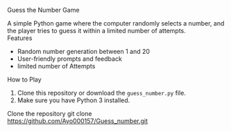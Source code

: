   Guess the Number Game

A simple Python game where the computer randomly selects a number, and the player tries to guess it within a limited number of attempts.  
 Features
- Random number generation between 1 and 20  
- User-friendly prompts and feedback  
- limited number of Attempts 


 How to Play
1. Clone this repository or download the `guess_number.py` file.  
2. Make sure you have Python 3 installed.  

Clone the repository 
git clone https://github.com/Ayo000157/Guess_number.git